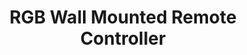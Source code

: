 ---
model: SR-ZG9001K4-RGBW
vendor: Sunricher
title: RGB Wall Mounted Remote Controller
category: remote
supports: action, batterypct
image: /assets/images/devices/Sunricher_SR-ZG9001K4-RGBW.jpg
zigbeemodel: ['ZGRC-KEY-005']
compatible: [deconz]
deconz: 1286
mlink: 
link: https://www.tronika.no/en/smarthome/zigbee-products/zigbee-controllers/wall-controller-zg9001k4-rgbw.html
link2: 
link3: 
---